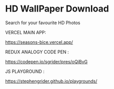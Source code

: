 # HD WallPaper Download

Search for your favourite HD Photos 

VERCEL MAIN APP:

https://seasons-bice.vercel.app/


REDUX ANALOGY CODE PEN :

https://codepen.io/sgrider/pres/oQjBvG

JS PLAYGROUND :

https://stephengrider.github.io/playgrounds/
